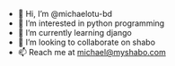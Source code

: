 - 👋 Hi, I’m @michaelotu-bd
- 👀 I’m interested in python programming
- 🌱 I’m currently learning django
- 💞️ I’m looking to collaborate on shabo
- 📫 Reach me at michael@myshabo.com

<!---
michaelotu-bd/michaelotu-bd is a ✨ special ✨ repository because its `README.md` (this file) appears on your GitHub profile.
You can click the Preview link to take a look at your changes.
--->
